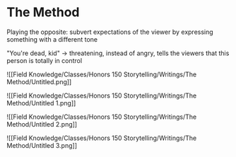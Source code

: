 # The Method

Playing the opposite: subvert expectations of the viewer by expressing something with a different tone

"You're dead, kid" → threatening, instead of angry, tells the viewers that this person is totally in control

![[Field Knowledge/Classes/Honors 150 Storytelling/Writings/The Method/Untitled.png]]

![[Field Knowledge/Classes/Honors 150 Storytelling/Writings/The Method/Untitled 1.png]]

![[Field Knowledge/Classes/Honors 150 Storytelling/Writings/The Method/Untitled 2.png]]

![[Field Knowledge/Classes/Honors 150 Storytelling/Writings/The Method/Untitled 3.png]]